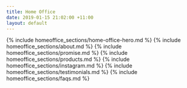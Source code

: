 ```yaml
---
title: Home Office
date: 2019-01-15 21:02:00 +11:00
layout: default
---
```


<main>
{% include homeoffice_sections/home-office-hero.md %}
{% include homeoffice_sections/about.md %}
{% include homeoffice_sections/promise.md %}
{% include homeoffice_sections/products.md %}
{% include homeoffice_sections/instagram.md %}
{% include homeoffice_sections/testimonials.md %}
{% include homeoffice_sections/faqs.md %}
</main>